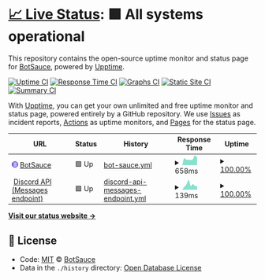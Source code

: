 # [📈 Live Status](https://BotSauce.github.io/status): <!--live status--> **🟩 All systems operational**

This repository contains the open-source uptime monitor and status page for [BotSauce](https://botsauce.github.io), powered by [Upptime](https://github.com/upptime/upptime).

[![Uptime CI](https://github.com/koj-co/upptime/workflows/Uptime%20CI/badge.svg)](https://github.com/koj-co/upptime/actions?query=workflow%3A%22Uptime+CI%22)
[![Response Time CI](https://github.com/koj-co/upptime/workflows/Response%20Time%20CI/badge.svg)](https://github.com/koj-co/upptime/actions?query=workflow%3A%22Response+Time+CI%22)
[![Graphs CI](https://github.com/koj-co/upptime/workflows/Graphs%20CI/badge.svg)](https://github.com/koj-co/upptime/actions?query=workflow%3A%22Graphs+CI%22)
[![Static Site CI](https://github.com/koj-co/upptime/workflows/Static%20Site%20CI/badge.svg)](https://github.com/koj-co/upptime/actions?query=workflow%3A%22Static+Site+CI%22)
[![Summary CI](https://github.com/koj-co/upptime/workflows/Summary%20CI/badge.svg)](https://github.com/koj-co/upptime/actions?query=workflow%3A%22Summary+CI%22)

With [Upptime](https://upptime.js.org), you can get your own unlimited and free uptime monitor and status page, powered entirely by a GitHub repository. We use [Issues](https://github.com/BotSauce/status/issues) as incident reports, [Actions](https://github.com/BotSauce/status/actions) as uptime monitors, and [Pages](https://BotSauce.github.io/status) for the status page.

<!--start: status pages-->
<!-- This summary is generated by Upptime (https://github.com/upptime/upptime) -->
<!-- Do not edit this manually, your changes will be overwritten -->
<!-- prettier-ignore -->
| URL | Status | History | Response Time | Uptime |
| --- | ------ | ------- | ------------- | ------ |
| <img alt="" src="https://raw.githubusercontent.com/BotSauce/botsauce.github.io/master/assets/images/botsauce_circle.png" height="13"> [BotSauce](https://botsauce.cf) | 🟩 Up | [bot-sauce.yml](https://github.com/BotSauce/status/commits/HEAD/history/bot-sauce.yml) | <details><summary><img alt="Response time graph" src="./graphs/bot-sauce/response-time-week.png" height="20"> 658ms</summary><br><a href="https://BotSauce.github.io/status/history/bot-sauce"><img alt="Response time 438" src="https://img.shields.io/endpoint?url=https%3A%2F%2Fraw.githubusercontent.com%2FBotSauce%2Fstatus%2FHEAD%2Fapi%2Fbot-sauce%2Fresponse-time.json"></a><br><a href="https://BotSauce.github.io/status/history/bot-sauce"><img alt="24-hour response time 1461" src="https://img.shields.io/endpoint?url=https%3A%2F%2Fraw.githubusercontent.com%2FBotSauce%2Fstatus%2FHEAD%2Fapi%2Fbot-sauce%2Fresponse-time-day.json"></a><br><a href="https://BotSauce.github.io/status/history/bot-sauce"><img alt="7-day response time 658" src="https://img.shields.io/endpoint?url=https%3A%2F%2Fraw.githubusercontent.com%2FBotSauce%2Fstatus%2FHEAD%2Fapi%2Fbot-sauce%2Fresponse-time-week.json"></a><br><a href="https://BotSauce.github.io/status/history/bot-sauce"><img alt="30-day response time 531" src="https://img.shields.io/endpoint?url=https%3A%2F%2Fraw.githubusercontent.com%2FBotSauce%2Fstatus%2FHEAD%2Fapi%2Fbot-sauce%2Fresponse-time-month.json"></a><br><a href="https://BotSauce.github.io/status/history/bot-sauce"><img alt="1-year response time 438" src="https://img.shields.io/endpoint?url=https%3A%2F%2Fraw.githubusercontent.com%2FBotSauce%2Fstatus%2FHEAD%2Fapi%2Fbot-sauce%2Fresponse-time-year.json"></a></details> | <details><summary><a href="https://BotSauce.github.io/status/history/bot-sauce">100.00%</a></summary><a href="https://BotSauce.github.io/status/history/bot-sauce"><img alt="All-time uptime 99.99%" src="https://img.shields.io/endpoint?url=https%3A%2F%2Fraw.githubusercontent.com%2FBotSauce%2Fstatus%2FHEAD%2Fapi%2Fbot-sauce%2Fuptime.json"></a><br><a href="https://BotSauce.github.io/status/history/bot-sauce"><img alt="24-hour uptime 100.00%" src="https://img.shields.io/endpoint?url=https%3A%2F%2Fraw.githubusercontent.com%2FBotSauce%2Fstatus%2FHEAD%2Fapi%2Fbot-sauce%2Fuptime-day.json"></a><br><a href="https://BotSauce.github.io/status/history/bot-sauce"><img alt="7-day uptime 100.00%" src="https://img.shields.io/endpoint?url=https%3A%2F%2Fraw.githubusercontent.com%2FBotSauce%2Fstatus%2FHEAD%2Fapi%2Fbot-sauce%2Fuptime-week.json"></a><br><a href="https://BotSauce.github.io/status/history/bot-sauce"><img alt="30-day uptime 100.00%" src="https://img.shields.io/endpoint?url=https%3A%2F%2Fraw.githubusercontent.com%2FBotSauce%2Fstatus%2FHEAD%2Fapi%2Fbot-sauce%2Fuptime-month.json"></a><br><a href="https://BotSauce.github.io/status/history/bot-sauce"><img alt="1-year uptime 99.99%" src="https://img.shields.io/endpoint?url=https%3A%2F%2Fraw.githubusercontent.com%2FBotSauce%2Fstatus%2FHEAD%2Fapi%2Fbot-sauce%2Fuptime-year.json"></a></details>
| <img alt="" src="https://simpleicons.org/icons/discord.svg" height="13"> [Discord API (Messages endpoint)](https://discord.com/api/channels/563066002724880404) | 🟩 Up | [discord-api-messages-endpoint.yml](https://github.com/BotSauce/status/commits/HEAD/history/discord-api-messages-endpoint.yml) | <details><summary><img alt="Response time graph" src="./graphs/discord-api-messages-endpoint/response-time-week.png" height="20"> 139ms</summary><br><a href="https://BotSauce.github.io/status/history/discord-api-messages-endpoint"><img alt="Response time 151" src="https://img.shields.io/endpoint?url=https%3A%2F%2Fraw.githubusercontent.com%2FBotSauce%2Fstatus%2FHEAD%2Fapi%2Fdiscord-api-messages-endpoint%2Fresponse-time.json"></a><br><a href="https://BotSauce.github.io/status/history/discord-api-messages-endpoint"><img alt="24-hour response time 176" src="https://img.shields.io/endpoint?url=https%3A%2F%2Fraw.githubusercontent.com%2FBotSauce%2Fstatus%2FHEAD%2Fapi%2Fdiscord-api-messages-endpoint%2Fresponse-time-day.json"></a><br><a href="https://BotSauce.github.io/status/history/discord-api-messages-endpoint"><img alt="7-day response time 139" src="https://img.shields.io/endpoint?url=https%3A%2F%2Fraw.githubusercontent.com%2FBotSauce%2Fstatus%2FHEAD%2Fapi%2Fdiscord-api-messages-endpoint%2Fresponse-time-week.json"></a><br><a href="https://BotSauce.github.io/status/history/discord-api-messages-endpoint"><img alt="30-day response time 173" src="https://img.shields.io/endpoint?url=https%3A%2F%2Fraw.githubusercontent.com%2FBotSauce%2Fstatus%2FHEAD%2Fapi%2Fdiscord-api-messages-endpoint%2Fresponse-time-month.json"></a><br><a href="https://BotSauce.github.io/status/history/discord-api-messages-endpoint"><img alt="1-year response time 151" src="https://img.shields.io/endpoint?url=https%3A%2F%2Fraw.githubusercontent.com%2FBotSauce%2Fstatus%2FHEAD%2Fapi%2Fdiscord-api-messages-endpoint%2Fresponse-time-year.json"></a></details> | <details><summary><a href="https://BotSauce.github.io/status/history/discord-api-messages-endpoint">100.00%</a></summary><a href="https://BotSauce.github.io/status/history/discord-api-messages-endpoint"><img alt="All-time uptime 100.00%" src="https://img.shields.io/endpoint?url=https%3A%2F%2Fraw.githubusercontent.com%2FBotSauce%2Fstatus%2FHEAD%2Fapi%2Fdiscord-api-messages-endpoint%2Fuptime.json"></a><br><a href="https://BotSauce.github.io/status/history/discord-api-messages-endpoint"><img alt="24-hour uptime 100.00%" src="https://img.shields.io/endpoint?url=https%3A%2F%2Fraw.githubusercontent.com%2FBotSauce%2Fstatus%2FHEAD%2Fapi%2Fdiscord-api-messages-endpoint%2Fuptime-day.json"></a><br><a href="https://BotSauce.github.io/status/history/discord-api-messages-endpoint"><img alt="7-day uptime 100.00%" src="https://img.shields.io/endpoint?url=https%3A%2F%2Fraw.githubusercontent.com%2FBotSauce%2Fstatus%2FHEAD%2Fapi%2Fdiscord-api-messages-endpoint%2Fuptime-week.json"></a><br><a href="https://BotSauce.github.io/status/history/discord-api-messages-endpoint"><img alt="30-day uptime 100.00%" src="https://img.shields.io/endpoint?url=https%3A%2F%2Fraw.githubusercontent.com%2FBotSauce%2Fstatus%2FHEAD%2Fapi%2Fdiscord-api-messages-endpoint%2Fuptime-month.json"></a><br><a href="https://BotSauce.github.io/status/history/discord-api-messages-endpoint"><img alt="1-year uptime 100.00%" src="https://img.shields.io/endpoint?url=https%3A%2F%2Fraw.githubusercontent.com%2FBotSauce%2Fstatus%2FHEAD%2Fapi%2Fdiscord-api-messages-endpoint%2Fuptime-year.json"></a></details>

<!--end: status pages-->

[**Visit our status website →**](https://BotSauce.github.io/status)

## 📄 License

- Code: [MIT](./LICENSE) © [BotSauce](https://botsauce.github.io)
- Data in the `./history` directory: [Open Database License](https://opendatacommons.org/licenses/odbl/1-0/)
